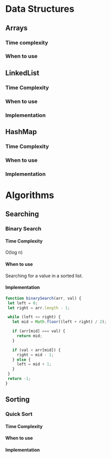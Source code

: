 # Data Structures

## Arrays

### Time complexity

### When to use

## LinkedList

### Time Complexity

### When to use

### Implementation

## HashMap

### Time Complexity

### When to use

### Implementation

# Algorithms

## Searching

### Binary Search

#### Time Complexity
O(log n)

#### When to use
Searching for a value in a sorted list.

#### Implementation

 ```javascript
function binarySearch(arr, val) {
  let left = 0;
  let right = arr.length - 1;

  while (left <= right) {
    let mid = Math.floor((left + right) / 2);

    if (arr[mid] === val) {
      return mid;
    }

    if (val < arr[mid]) {
      right = mid - 1;
    } else {
      left = mid + 1;
    }
  }
  return -1;
}

```
## Sorting

### Quick Sort

#### Time Complexity

#### When to use

#### Implementation
